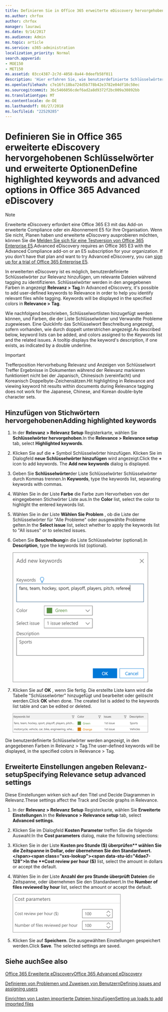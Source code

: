 ```yaml
---
title: Definieren Sie in Office 365 erweiterte eDiscovery hervorgehobenen Schlüsselwörter und erweiterte Optionen
ms.author: chrfox
author: chrfox
manager: laurawi
ms.date: 9/14/2017
ms.audience: Admin
ms.topic: article
ms.service: o365-administration
localization_priority: Normal
search.appverid:
- MOE150
- MET150
ms.assetid: 03cc4387-2c7d-4058-8a44-0deefb58f011
description: 'Hier erfahren Sie, wie benutzerdefinierte Schlüsselwörter Relevanz zum Identifizieren der entsprechende Dateien während in Office 365 erweiterte eDiscovery tagging und Angeben der Parameter Kosten hinzugefügt.  '
ms.openlocfilehash: c7e16fc18ba724d5b778b42e3782e04df10c50ec
ms.sourcegitcommit: 36c5466056cdef6ad2a8d9372f2bc009a30892bb
ms.translationtype: MT
ms.contentlocale: de-DE
ms.lasthandoff: 08/27/2018
ms.locfileid: "22529285"
---
```

# <a name="define-highlighted-keywords-and-advanced-options-in-office-365-advanced-ediscovery"></a><span data-ttu-id="4dae7-103">Definieren Sie in Office 365 erweiterte eDiscovery hervorgehobenen Schlüsselwörter und erweiterte Optionen</span><span class="sxs-lookup"><span data-stu-id="4dae7-103">Define highlighted keywords and advanced options in Office 365 Advanced eDiscovery</span></span>

> [!NOTE]
> <span data-ttu-id="4dae7-p101">Erweiterte eDiscovery erfordert eine Office 365 E3 mit das Add-on erweiterte Compliance oder ein Abonnement E5 für Ihre Organisation. Wenn Sie nicht, Planen haben und erweiterte eDiscovery ausprobieren möchten, können Sie die [Melden Sie sich für eine Testversion von Office 365 Enterprise E5](https://go.microsoft.com/fwlink/p/?LinkID=698279).</span><span class="sxs-lookup"><span data-stu-id="4dae7-p101">Advanced eDiscovery requires an Office 365 E3 with the Advanced Compliance add-on or an E5 subscription for your organization. If you don't have that plan and want to try Advanced eDiscovery, you can [sign up for a trial of Office 365 Enterprise E5](https://go.microsoft.com/fwlink/p/?LinkID=698279).</span></span> 
  
<span data-ttu-id="4dae7-p102">In erweiterten eDiscovery ist es möglich, benutzerdefinierte Schlüsselwörter zur Relevanz hinzufügen, um relevante Dateien während tagging zu identifizieren. Schlüsselwörter werden in den angegebenen Farben in angezeigt **Relevanz \> Tag**.</span><span class="sxs-lookup"><span data-stu-id="4dae7-p102">In Advanced eDiscovery, it's possible to add user-defined keywords to Relevance in order to help you identify relevant files while tagging. Keywords will be displayed in the specified colors in **Relevance \> Tag**.</span></span> 
  
<span data-ttu-id="4dae7-p103">Wie nachfolgend beschrieben, Schlüsselwortlisten hinzugefügt werden können, und Farben, die der Liste Schlüsselwörter und Verwandte Probleme zugewiesen. Eine QuickInfo das Schlüsselwort Beschreibung angezeigt, sofern vorhanden, wie durch doppelt unterstrichen angezeigt.</span><span class="sxs-lookup"><span data-stu-id="4dae7-p103">As described below, keyword lists can be added, and colors assigned to the Keywords list and the related issues. A tooltip displays the keyword's description, if one exists, as indicated by a double underline.</span></span>
  
> [!IMPORTANT]
> <span data-ttu-id="4dae7-110">Trefferposition Hervorhebung Relevanz und Anzeigen von Schlüsselwort Treffer Ergebnisse in Dokumenten während der Relevanz markieren funktioniert nicht bei der Japanisch, Chinesisch (vereinfacht) und Koreanisch Doppelbyte-Zeichensätzen.</span><span class="sxs-lookup"><span data-stu-id="4dae7-110">Hit highlighting in Relevance and viewing keyword hit results within documents during Relevance tagging does not work for the Japanese, Chinese, and Korean double-byte character sets.</span></span> 
  
## <a name="adding-highlighted-keywords"></a><span data-ttu-id="4dae7-111">Hinzufügen von Stichwörtern hervorgehobenen</span><span class="sxs-lookup"><span data-stu-id="4dae7-111">Adding highlighted keywords</span></span>

1. <span data-ttu-id="4dae7-112">In der **Relevanz \> Relevanz Setup** Registerkarte, wählen Sie **Schlüsselwörter hervorgehoben**.</span><span class="sxs-lookup"><span data-stu-id="4dae7-112">In the **Relevance \> Relevance setup** tab, select **Highlighted keywords**.</span></span>
    
2. <span data-ttu-id="4dae7-p104">Klicken Sie auf die **+** Symbol Schlüsselwörter hinzufügen. Klicken Sie im Dialogfeld **neue Schlüsselwörter hinzufügen** wird angezeigt.</span><span class="sxs-lookup"><span data-stu-id="4dae7-p104">Click the **+** icon to add keywords. The **Add new keywords** dialog is displayed.</span></span> 
    
3. <span data-ttu-id="4dae7-115">Geben Sie **Schlüsselwörter**der Liste Schlüsselwörter Schlüsselwörter durch Kommas trennen.</span><span class="sxs-lookup"><span data-stu-id="4dae7-115">In **Keywords**, type the keywords list, separating keywords with commas.</span></span> 
    
4. <span data-ttu-id="4dae7-116">Wählen Sie in der Liste **Farbe** die Farbe zum Hervorheben von der eingegebenen Stichwörter Liste aus.</span><span class="sxs-lookup"><span data-stu-id="4dae7-116">In the **Color** list, select the color to highlight the entered keywords list.</span></span> 
    
5. <span data-ttu-id="4dae7-117">Wählen Sie in der Liste **Wählen Sie Problem** , ob die Liste der Schlüsselwörter für "Alle Probleme" oder ausgewählte Probleme gelten.</span><span class="sxs-lookup"><span data-stu-id="4dae7-117">In the **Select issue** list, select whether to apply the keywords list to "All issues" or to selected issues.</span></span> 
    
6. <span data-ttu-id="4dae7-118">Geben Sie **Beschreibung**in die Liste Schlüsselwörter (optional).</span><span class="sxs-lookup"><span data-stu-id="4dae7-118">In **Description**, type the keywords list (optional).</span></span>
    
    ![Neue Schlüsselwörter hinzufügen](media/1683a71f-0875-48fc-b4ef-01f3b0e8e8e9.png)
  
7. <span data-ttu-id="4dae7-p105">Klicken Sie auf **OK** , wenn Sie fertig. Die erstellte Liste kann wird die Tabelle "Schlüsselwörter" hinzugefügt und bearbeitet oder gelöscht werden.</span><span class="sxs-lookup"><span data-stu-id="4dae7-p105">Click **OK** when done. The created list is added to the keywords list table and can be edited or deleted.</span></span> 
    
    ![Liste der Relevanzeinrichtungsschlüsselwörter](media/a05d5ec0-8bde-470d-97e2-456b169281d6.png)
  
<span data-ttu-id="4dae7-123">Die benutzerdefinierte Schlüsselwörter werden angezeigt, in den angegebenen Farben in Relevanz \> Tag.</span><span class="sxs-lookup"><span data-stu-id="4dae7-123">The user-defined keywords will be displayed, in the specified colors in Relevance \> Tag.</span></span> 
  
## <a name="specifying-relevance-setup-advanced-settings"></a><span data-ttu-id="4dae7-124">Erweiterte Einstellungen angeben Relevanz-setup</span><span class="sxs-lookup"><span data-stu-id="4dae7-124">Specifying Relevance setup advanced settings</span></span>

<span data-ttu-id="4dae7-125">Diese Einstellungen wirken sich auf den Titel und Decide Diagrammen in Relevanz.</span><span class="sxs-lookup"><span data-stu-id="4dae7-125">These settings affect the Track and Decide graphs in Relevance.</span></span>
  
1. <span data-ttu-id="4dae7-126">In der **Relevanz \> Relevanz Setup** Registerkarte, wählen Sie **Erweiterte Einstellungen**.</span><span class="sxs-lookup"><span data-stu-id="4dae7-126">In the **Relevance \> Relevance setup** tab, select **Advanced settings**.</span></span>
    
2. <span data-ttu-id="4dae7-127">Klicken Sie im Dialogfeld **Kosten Parameter** treffen Sie die folgende Auswahl:</span><span class="sxs-lookup"><span data-stu-id="4dae7-127">In the **Cost parameters** dialog, make the following selections:</span></span> 
    
1. <span data-ttu-id="4dae7-128">Klicken Sie in der Liste **Kosten pro Stunde ($) überprüfen** wählen Sie die Zeitspanne in Dollar, oder übernehmen Sie den Standardwert.</span><span class="sxs-lookup"><span data-stu-id="4dae7-128">In the **Cost review per hour ($)** list, select the amount in dollars or accept the default.</span></span> 
    
2. <span data-ttu-id="4dae7-129">Wählen Sie in der Liste **Anzahl der pro Stunde überprüft Dateien** die Zeitspanne, oder übernehmen Sie den Standardwert.</span><span class="sxs-lookup"><span data-stu-id="4dae7-129">In the **Number of files reviewed by hour** list, select the amount or accept the default.</span></span> 
    
    ![Kostenparameter für Relevanzeinrichtung](media/bab7b5b7-6297-4e7c-b0a6-ba5aa8b21787.png)
  
3. <span data-ttu-id="4dae7-p106">Klicken Sie auf **Speichern**. Die ausgewählten Einstellungen gespeichert werden.</span><span class="sxs-lookup"><span data-stu-id="4dae7-p106">Click **Save**. The selected settings are saved.</span></span>
    
## <a name="see-also"></a><span data-ttu-id="4dae7-133">Siehe auch</span><span class="sxs-lookup"><span data-stu-id="4dae7-133">See also</span></span>

[<span data-ttu-id="4dae7-134">Office 365 Erweiterte eDiscovery</span><span class="sxs-lookup"><span data-stu-id="4dae7-134">Office 365 Advanced eDiscovery</span></span>](office-365-advanced-ediscovery.md)
  
[<span data-ttu-id="4dae7-135">Definieren von Problemen und Zuweisen von Benutzern</span><span class="sxs-lookup"><span data-stu-id="4dae7-135">Defining issues and assigning users</span></span>](define-issues-and-assign-users.md)
  
[<span data-ttu-id="4dae7-136">Einrichten von Lasten importierte Dateien hinzufügen</span><span class="sxs-lookup"><span data-stu-id="4dae7-136">Setting up loads to add imported files</span></span>](set-up-loads-to-add-imported-files.md)

